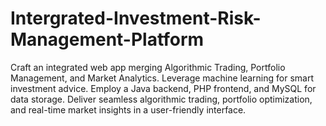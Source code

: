 # Intergrated-Investment-Risk-Management-Platform
Craft an integrated web app merging Algorithmic Trading, Portfolio Management, and Market Analytics. Leverage machine learning for smart investment advice. Employ a Java backend, PHP frontend, and MySQL for data storage. Deliver seamless algorithmic trading, portfolio optimization, and real-time market insights in a user-friendly interface.
